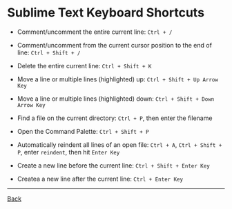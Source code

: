 # Sublime Text Keyboard Shortcuts

- Comment/uncomment the entire current line: `Ctrl + /`

- Comment/uncomment from the current cursor position to the end of line: `Ctrl + Shift + /`

- Delete the entire current line: `Ctrl + Shift + K`

- Move a line or multiple lines (highlighted) up: `Ctrl + Shift + Up Arrow Key`

- Move a line or multiple lines (highlighted) down: `Ctrl + Shift + Down Arrow Key`

- Find a file on the current directory: `Ctrl + P`, then enter the filename

- Open the Command Palette: `Ctrl + Shift + P`

- Automatically reindent all lines of an open file: `Ctrl + A`, `Ctrl + Shift + P`, enter `reindent`, then hit `Enter Key`

- Create a new line before the current line: `Ctrl + Shift + Enter Key`

- Createa a new line after the current line: `Ctrl + Enter Key`

---

[Back](../README.md)
